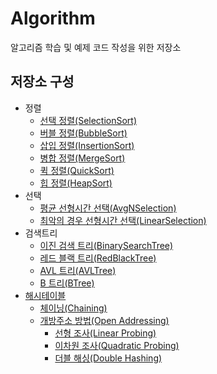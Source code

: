# Algorithm
알고리즘 학습 및 예제 코드 작성을 위한 저장소

## 저장소 구성
* 정렬
  * [선택 정렬(SelectionSort)](https://github.com/NadanKim/Algorithm/blob/main/%EC%A0%95%EB%A0%AC/SelectionSort.hpp)
  * [버블 정렬(BubbleSort)](https://github.com/NadanKim/Algorithm/blob/main/%EC%A0%95%EB%A0%AC/BubbleSort.hpp)
  * [삽입 정렬(InsertionSort)](https://github.com/NadanKim/Algorithm/blob/main/%EC%A0%95%EB%A0%AC/InsertionSort.hpp)
  * [병합 정렬(MergeSort)](https://github.com/NadanKim/Algorithm/blob/main/%EC%A0%95%EB%A0%AC/MergeSort.hpp)
  * [퀵 정렬(QuickSort)](https://github.com/NadanKim/Algorithm/blob/main/%EC%A0%95%EB%A0%AC/QuickSort.hpp)
  * [힙 정렬(HeapSort)](https://github.com/NadanKim/Algorithm/blob/main/%EC%A0%95%EB%A0%AC/HeapSort.hpp)
* 선택
  * [평균 선형시간 선택(AvgNSelection)](https://github.com/NadanKim/Algorithm/blob/main/%EC%84%A0%ED%83%9D/AvgNSelection.hpp)
  * [최악의 경우 선형시간 선택(LinearSelection)](https://github.com/NadanKim/Algorithm/blob/main/%EC%84%A0%ED%83%9D/LinearSelection.hpp)
* 검색트리
  * [이진 검색 트리(BinarySearchTree)](https://github.com/NadanKim/Algorithm/blob/main/%EA%B2%80%EC%83%89%ED%8A%B8%EB%A6%AC/BinarySearchTree.cpp)
  * [레드 블랙 트리(RedBlackTree)](https://github.com/NadanKim/Algorithm/blob/main/%EA%B2%80%EC%83%89%ED%8A%B8%EB%A6%AC/RedBlackTree.cpp)
  * [AVL 트리(AVLTree)](https://github.com/NadanKim/Algorithm/blob/main/%EA%B2%80%EC%83%89%ED%8A%B8%EB%A6%AC/AVLTree.cpp)
  * [B 트리(BTree)](https://github.com/NadanKim/Algorithm/blob/main/%EA%B2%80%EC%83%89%ED%8A%B8%EB%A6%AC/BTree.cpp)
* [해시테이블](https://github.com/NadanKim/Algorithm/blob/main/%ED%95%B4%EC%8B%9C%ED%85%8C%EC%9D%B4%EB%B8%94/HashTable.cpp)   
  * [체이닝(Chaining)](https://github.com/NadanKim/Algorithm/blob/main/%ED%95%B4%EC%8B%9C%ED%85%8C%EC%9D%B4%EB%B8%94/HashTable_Chaining.cpp)   
  * [개방주소 방법(Open Addressing)](https://github.com/NadanKim/Algorithm/blob/main/%ED%95%B4%EC%8B%9C%ED%85%8C%EC%9D%B4%EB%B8%94/HashTable_OpenAddressing.cpp)   
    * [선형 조사(Linear Probing)](https://github.com/NadanKim/Algorithm/blob/main/%ED%95%B4%EC%8B%9C%ED%85%8C%EC%9D%B4%EB%B8%94/HashTable_OpenAddressing_LinearProbing.cpp)   
    * [이차원 조사(Quadratic Probing)]()   
    * [더블 해싱(Double Hashing)]()   
